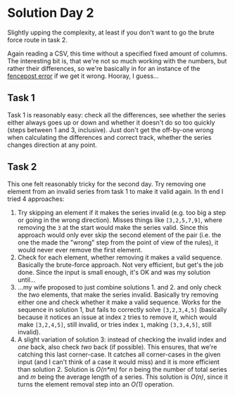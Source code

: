 # Solution Day 2

Slightly upping the complexity, at least if you don't want to go the brute force route in task 2. 

Again reading a CSV, this time without a specified fixed amount of columns. The interesting bit is,
that we're not so much working with the numbers, but rather their differences, so we're basically in
for an instance of the [fencepost error](https://en.wikipedia.org/wiki/Off-by-one_error) if we get it
wrong. Hooray, I guess...

## Task 1

Task 1 is reasonably easy: check all the differences, see whether the series either always goes up or down
and whether it doesn't do so too quickly (steps between 1 and 3, inclusive). Just don't get the off-by-one 
wrong when calculating the differences and correct track, whether the series changes direction at any point.

## Task 2

This one felt reasonably tricky for the second day. Try removing one element from an invalid series from 
task 1 to make it valid again. In th end I tried 4 approaches:

1. Try skipping an element if it makes the series invalid (e.g. too big a step or going in the wrong direction).
   Misses things like `[3,2,5,7,9]`, where removing the `3` at the start would make the series valid. Since this
   approach would only ever skip the second element of the pair (i.e. the one the made the "wrong" step from the
   point of view of the rules), it would never ever remove the first element.
2. Check for each element, whether removing it makes a valid sequence. Basically the brute-force approach. Not
   very efficient, but get's the job done. Since the input is small enough, it's OK and was my solution until...
3. ...my wife proposed to just combine solutions 1. and 2. and only check the _two_ elements, that make the
   series invalid. Basically try removing either one and check whether it make a valid sequence. Works for the
   sequence in solution 1, but fails to correctly solve `[3,2,3,4,5]` (basically because it notices an issue
   at index `2` tries to remove it, which would make `[3,2,4,5]`, still invalid, or tries index `1`, making 
   `[3,3,4,5]`, still invalid).
4. A slight variation of solution 3: instead of checking the invalid index and _one_ back, also check _two_ back (if possible).
   This ensures, that we're catching this last corner-case. It catches all corner-cases in the given input (and I
   can't think of a case it would miss) and it is more efficient than solution 2. Solution is _O(n*m)_ for _n_ being the number
   of total series and _m_ being the average length of a series. This solution is _O(n)_, since it turns the element removal
   step into an _O(1)_ operation.
